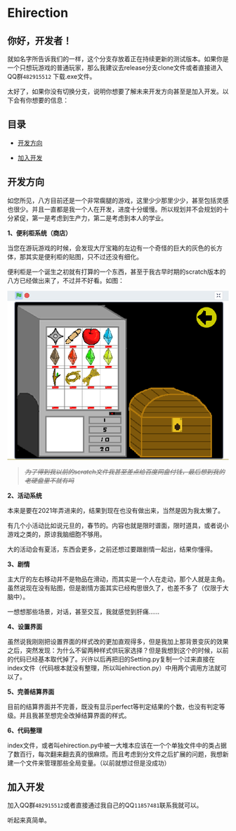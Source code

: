 # Ehirection
## 你好，开发者！
就如名字所告诉我们的一样，这个分支存放着正在持续更新的测试版本。如果你是一个只想玩游戏的普通玩家，那么我建议去release分支clone文件或者直接进入QQ群`482915512`  下载.exe文件。    

太好了，如果你没有切换分支，说明你想要了解未来开发方向甚至是加入开发。以下会有你想要的信息：

## 目录

* [开发方向](#开发方向)

* [加入开发](#加入开发)

## 开发方向

如您所见，八方目前还是一个非常瘸腿的游戏，这里少少那里少少，甚至包括灵感也很少。并且一直都是我一个人在开发，进度十分缓慢。所以规划并不会规划的十分紧促，第一是考虑到生产力，第二是考虑到本人的学业。  

**1、便利柜系统（商店）**

当您在游玩游戏的时候，会发现大厅宝箱的左边有一个奇怪的巨大的灰色的长方体，那其实是便利柜的贴图，只不过还没有细化。  

便利柜是一个诞生之初就有打算的一个东西，甚至于我古早时期的scratch版本的八方已经做出来了，不过并不好看。如图：

![在Scratch中的便利柜界面](README/bianLiGuiInScratch.png)

> ~~*为了得到我以前的scratch文件我甚至差点给百度网盘付钱，最后想到我的老硬盘里不就有吗*~~

**2、活动系统**

本来是要在2021年弄进来的，结果到现在也没有做出来，当然是因为我太懒了。

有几个小活动比如说元旦的，春节的。内容也就是限时谱面，限时道具，或者说小游戏之类的，原谅我脑细胞不够用。

大的活动会有夏活，东西会更多，之前还想过要跟剧情一起出，结果你懂得。

**3、剧情**

主大厅的左右移动并不是物品在滑动，而其实是一个人在走动，那个人就是主角。虽然说现在没有贴图，但是剧情方面其实已经构思很久了，也差不多了（仅限于大脑中）。

一想想那些场景，对话，甚至交互，我就感觉到肝痛......

**4、设置界面**

虽然说我刚刚把设置界面的样式改的更加直观得多，但是我加上那背景变灰的效果之后，突然发现：为什么不留两种样式供玩家选择？但是我想到这个的时候，以前的代码已经基本取代掉了。兴许以后再把旧的Setting.py复制一个过来直接在index文件（代码根本就没有整理，所以叫ehirection.py）中用两个调用方法就可以了。

**5、完善结算界面**

目前的结算界面并不完善，既没有显示perfect等判定结果的个数，也没有判定等级。并且我甚至想完全改掉结算界面的样式。

**6、代码整理**

index文件，或者叫ehirection.py中被一大堆本应该在一个个单独文件中的类占据了数百行，每次翻来翻去真的很麻烦。而且考虑到分文件之后扩展的问题，我想新建一个文件来管理那些全局变量。（以前就想过但是没成功）

## 加入开发

加入QQ群`482915512`或者直接通过我自己的QQ`11857481`联系我就可以。

听起来真简单。

